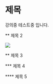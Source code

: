# 제목

강의중 테스트중 입니다.

** 제목 2

![](https://lh3.googleusercontent.com/proxy/HJi_yLQqBv_P0HDBsy5fRggopTIPmxZoaQ0gpbm4VuPZOhoRG4MX0LsS7zP2qMFZC9XZfGMI3zKaaJj5-sur67uSv5fPKavWAhhO0Th8QG1yKGwPGOa6Yc1HiitRe_sbMyvxdJn9v8YP3LzdXLpygXJqCuxMQLILksdi76x-wmKuW9bu0ymeXeiNKFGvOTkFn3a7394kxmF-qzgUTD7gGFGQzE4ILOFKL5nVa_go-91DlOLRRPNK_Cq9m4vGOP7YDFhkirq-fi8R99qOSSPEHnnMvHigic32qKI)

** 제목 3

*** 제목 4

**** 제목 5

